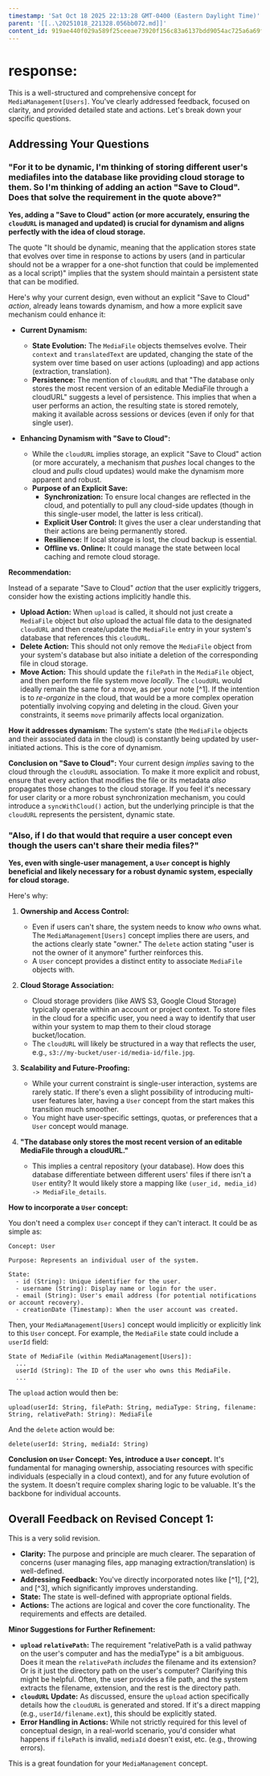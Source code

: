 ```yaml
---
timestamp: 'Sat Oct 18 2025 22:13:28 GMT-0400 (Eastern Daylight Time)'
parent: '[[..\20251018_221328.056bb072.md]]'
content_id: 919ae440f029a589f25ceeae73920f156c83a6137bdd9054ac725a6a69fb6bb8
---
```


# response:

This is a well-structured and comprehensive concept for `MediaManagement[Users]`. You've clearly addressed feedback, focused on clarity, and provided detailed state and actions. Let's break down your specific questions.

## Addressing Your Questions

### "For it to be dynamic, I'm thinking of storing different user's mediafiles into the database like providing cloud storage to them. So I'm thinking of adding an action "Save to Cloud". Does that solve the requirement in the quote above?"

**Yes, adding a "Save to Cloud" action (or more accurately, ensuring the `cloudURL` is managed and updated) is crucial for dynamism and aligns perfectly with the idea of cloud storage.**

The quote "It should be dynamic, meaning that the application stores state that evolves over time in response to actions by users (and in particular should not be a wrapper for a one-shot function that could be implemented as a local script)" implies that the system should maintain a persistent state that can be modified.

Here's why your current design, even without an explicit "Save to Cloud" *action*, already leans towards dynamism, and how a more explicit save mechanism could enhance it:

* **Current Dynamism:**
  * **State Evolution:** The `MediaFile` objects themselves evolve. Their `context` and `translatedText` are updated, changing the state of the system over time based on user actions (uploading) and app actions (extraction, translation).
  * **Persistence:** The mention of `cloudURL` and that "The database only stores the most recent version of an editable MediaFile through a cloudURL" suggests a level of persistence. This implies that when a user performs an action, the resulting state is stored remotely, making it available across sessions or devices (even if only for that single user).

* **Enhancing Dynamism with "Save to Cloud":**
  * While the `cloudURL` implies storage, an explicit "Save to Cloud" action (or more accurately, a mechanism that *pushes* local changes to the cloud and *pulls* cloud updates) would make the dynamism more apparent and robust.
  * **Purpose of an Explicit Save:**
    * **Synchronization:** To ensure local changes are reflected in the cloud, and potentially to pull any cloud-side updates (though in this single-user model, the latter is less critical).
    * **Explicit User Control:** It gives the user a clear understanding that their actions are being permanently stored.
    * **Resilience:** If local storage is lost, the cloud backup is essential.
    * **Offline vs. Online:** It could manage the state between local caching and remote cloud storage.

**Recommendation:**

Instead of a separate "Save to Cloud" *action* that the user explicitly triggers, consider how the existing actions implicitly handle this.

* **Upload Action:** When `upload` is called, it should not just create a `MediaFile` object but *also* upload the actual file data to the designated `cloudURL` and then create/update the `MediaFile` entry in your system's database that references this `cloudURL`.
* **Delete Action:** This should not only remove the `MediaFile` object from your system's database but also initiate a deletion of the corresponding file in cloud storage.
* **Move Action:** This should update the `filePath` in the `MediaFile` object, and then perform the file system move *locally*. The `cloudURL` would ideally remain the same for a move, as per your note \[^1]. If the intention is to *re-organize* in the cloud, that would be a more complex operation potentially involving copying and deleting in the cloud. Given your constraints, it seems `move` primarily affects local organization.

**How it addresses dynamism:** The system's state (the `MediaFile` objects and their associated data in the cloud) is constantly being updated by user-initiated actions. This is the core of dynamism.

**Conclusion on "Save to Cloud":** Your current design *implies* saving to the cloud through the `cloudURL` association. To make it more explicit and robust, ensure that every action that modifies the file or its metadata *also* propagates those changes to the cloud storage. If you feel it's necessary for user clarity or a more robust synchronization mechanism, you could introduce a `syncWithCloud()` action, but the underlying principle is that the `cloudURL` represents the persistent, dynamic state.

### "Also, if I do that would that require a user concept even though the users can't share their media files?"

**Yes, even with single-user management, a `User` concept is highly beneficial and likely necessary for a robust dynamic system, especially for cloud storage.**

Here's why:

1. **Ownership and Access Control:**
   * Even if users can't share, the system needs to know *who* owns what. The `MediaManagement[Users]` concept implies there are users, and the actions clearly state "owner." The `delete` action stating "user is not the owner of it anymore" further reinforces this.
   * A `User` concept provides a distinct entity to associate `MediaFile` objects with.

2. **Cloud Storage Association:**
   * Cloud storage providers (like AWS S3, Google Cloud Storage) typically operate within an account or project context. To store files in the cloud for a specific user, you need a way to identify that user within your system to map them to their cloud storage bucket/location.
   * The `cloudURL` will likely be structured in a way that reflects the user, e.g., `s3://my-bucket/user-id/media-id/file.jpg`.

3. **Scalability and Future-Proofing:**
   * While your current constraint is single-user interaction, systems are rarely static. If there's even a slight possibility of introducing multi-user features later, having a `User` concept from the start makes this transition much smoother.
   * You might have user-specific settings, quotas, or preferences that a `User` concept would manage.

4. **"The database only stores the most recent version of an editable MediaFile through a cloudURL."**
   * This implies a central repository (your database). How does this database differentiate between different users' files if there isn't a `User` entity? It would likely store a mapping like `(user_id, media_id) -> MediaFile_details`.

**How to incorporate a `User` concept:**

You don't need a complex `User` concept if they can't interact. It could be as simple as:

```
Concept: User

Purpose: Represents an individual user of the system.

State:
  - id (String): Unique identifier for the user.
  - username (String): Display name or login for the user.
  - email (String): User's email address (for potential notifications or account recovery).
  - creationDate (Timestamp): When the user account was created.
```

Then, your `MediaManagement[Users]` concept would implicitly or explicitly link to this `User` concept. For example, the `MediaFile` state could include a `userId` field:

```
State of MediaFile (within MediaManagement[Users]):
  ...
  userId (String): The ID of the user who owns this MediaFile.
  ...
```

The `upload` action would then be:

`upload(userId: String, filePath: String, mediaType: String, filename: String, relativePath: String): MediaFile`

And the `delete` action would be:

`delete(userId: String, mediaId: String)`

**Conclusion on `User` Concept:** **Yes, introduce a `User` concept.** It's fundamental for managing ownership, associating resources with specific individuals (especially in a cloud context), and for any future evolution of the system. It doesn't require complex sharing logic to be valuable. It's the backbone for individual accounts.

## Overall Feedback on Revised Concept 1:

This is a very solid revision.

* **Clarity:** The purpose and principle are much clearer. The separation of concerns (user managing files, app managing extraction/translation) is well-defined.
* **Addressing Feedback:** You've directly incorporated notes like \[^1], \[^2], and \[^3], which significantly improves understanding.
* **State:** The state is well-defined with appropriate optional fields.
* **Actions:** The actions are logical and cover the core functionality. The requirements and effects are detailed.

**Minor Suggestions for Further Refinement:**

* **`upload` `relativePath`:** The requirement "relativePath is a valid pathway on the user's computer and has the mediaType" is a bit ambiguous. Does it mean the `relativePath` *includes* the filename and its extension? Or is it just the directory path on the user's computer? Clarifying this might be helpful. Often, the user provides a file path, and the system extracts the filename, extension, and the rest is the directory path.
* **`cloudURL` Update:** As discussed, ensure the `upload` action specifically details how the `cloudURL` is generated and stored. If it's a direct mapping (e.g., `userId/filename.ext`), this should be explicitly stated.
* **Error Handling in Actions:** While not strictly required for this level of conceptual design, in a real-world scenario, you'd consider what happens if `filePath` is invalid, `mediaId` doesn't exist, etc. (e.g., throwing errors).

This is a great foundation for your `MediaManagement` concept.
